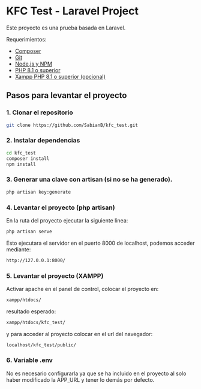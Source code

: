 # KFC Test - Laravel Project

Este proyecto es una prueba basada en Laravel.

Requerimientos:

- [Composer](https://getcomposer.org/download/)
- [Git](https://git-scm.com/)
- [Node.js y NPM](https://nodejs.org/)
- [PHP 8.1 o superior](https://www.php.net/downloads)
- [Xampp PHP 8.1 o superior (opcional)](https://www.apachefriends.org/es/download.html)


## Pasos para levantar el proyecto

### 1. Clonar el repositorio

```bash
git clone https://github.com/SabianB/kfc_test.git
```
### 2. Instalar dependencias

```bash
cd kfc_test
composer install
npm install
```

### 3. Generar una clave con artisan (si no se ha generado).
```bash
php artisan key:generate
```

### 4. Levantar el proyecto (php artisan)

En la ruta del proyecto ejecutar la siguiente linea:
```bash
php artisan serve
```
Esto ejecutara el servidor en el puerto 8000 de localhost, podemos acceder mediante:
```bash
http://127.0.0.1:8000/
```

### 5. Levantar el proyecto (XAMPP)

Activar apache en el panel de control, colocar el proyecto en:
```bash
xampp/htdocs/
```
resultado esperado:
```bash
xampp/htdocs/kfc_test/
```
y para acceder al proyecto colocar en el url del navegador:
```bash
localhost/kfc_test/public/
```

### 6. Variable .env
No es necesario configurarla ya que se ha incluido en el proyecto al solo haber modificado la APP_URL y tener lo demás por defecto.